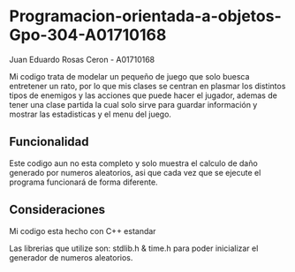 # Programacion-orientada-a-objetos-Gpo-304-A01710168

Juan Eduardo Rosas Ceron - A01710168

Mi codigo trata de modelar un pequeño de juego que solo buesca entretener un rato, por lo que mis clases se centran en plasmar los distintos tipos de enemigos y las acciones que puede hacer el jugador, ademas de tener una clase partida la cual solo sirve para guardar información y mostrar las estadisticas y el menu del juego. 
## Funcionalidad
Este codigo aun no esta completo y solo muestra el calculo de daño generado por numeros aleatorios, asi que cada vez que se ejecute el programa funcionará de forma diferente. 
## Consideraciones
Mi codigo esta hecho con C++ estandar

Las librerias que utilize son: stdlib.h & time.h para poder inicializar el generador de numeros aleatorios. 
